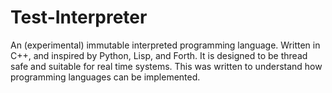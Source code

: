 # Test-Interpreter
An (experimental) immutable interpreted programming language. Written in C++, and inspired by Python, Lisp, and Forth. It is designed to be thread safe and suitable for real time systems.  This was written to understand how programming languages can be implemented.  
